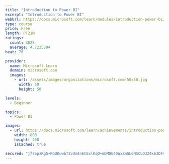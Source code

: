```yaml
---
title: "Introduction to Power BI"
excerpt: "Introduction to Power BI"
webUrl: https://docs.microsoft.com/learn/modules/introduction-power-bi/
type: course
price: Free
length: PT21M
ratings:
  count: 3628
  average: 4.7235394
heat: 76

provider:
  name: Microsoft Learn
  domain: microsoft.com
  images:
    - url: /assets/images/organizations/microsoft.com-50x50.jpg
      width: 50
      height: 50

levels:
  - Beginner

topics:
  - Power BI

images:
  - url: https://docs.microsoft.com/learn/achievements/introduction-power-bi-social.png
    width: 800
    height: 400
    isCached: true

secured: "jf7epzRgG+RGUKuwbTZvUm4nECExlKqO+mDMDG40uxZmGL6NSCLDJZ4x63DFmB4b3Dsnpt6bOTuutaA5ooeNpkExZEsOxvY9pb8wBDKCmMhXAAwkyYuTis+pQTibetH/XTNbzs2xZjTT1VSHOr7DeQXLc6sKdKPKUnUgbQHWsITLGSgjsnnjiQeS/e2anedNdKE10BIPALc9dm9rs6IsLfHjO4PC4id8fVXMF0GqMusFXTLi0PcRA7v0XsCSmlLJrA5A/p3GNE6ABMp90Gf5oUXcH/J3kUUqNQcI02qtl2S17YWjcpvISDRC7v3Bo15TgS16IrNH4yZyXXi2oW0ixXWVrnNu7/iewnLtoaBtrHrcNyB1Uow977ArYsfRc5ymh3pcQuU1neS5H93WHxJnjFD76Se2nftXHqRs2DrsOQk=;fPpBs9PFoT6cF+1T+8YgUA=="
---
```



